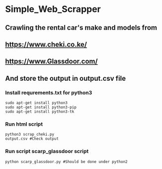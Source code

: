 # Simple_Web_Scrapper
## Crawling the rental car's make and models from 
## https://www.cheki.co.ke/
## https://www.Glassdoor.com/
## And store the output in output.csv file

### Install requrements.txt for python3
    sudo apt-get install python3
    sudo apt-get install python3-pip
    sudo apt-get install python3-tk
    
### Run html script
    python3 scrap_cheki.py
    output.csv #Check output

### Run script scarp_glassdoor script
    python scarp_glassdoor.py #Should be done under python2  

